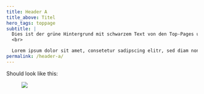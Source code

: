 ```yaml
---
title: Header A
title_above: Titel
hero_tags: toppage
subtitle: |
  Dies ist der grüne Hintergrund mit schwarzem Text von den Top-Pages und dem Glossar. Er ist Linksbündig wenn der hero_tag "glossary" nicht genutzt wird. Hier wird verschiedenes Beschrieben.
  <br>

  Lorem ipsum dolor sit amet, consetetur sadipscing elitr, sed diam nonumy eirmod tempor invidunt ut labore et dolore magna aliquyam erat, sed diam voluptua. At vero eos et accusam et justo duo dolores et ea rebum.
permalink: /header-a/
---
```


Should look like this:

<figure class="image">
  <img src="{{baseurl}}/assets/templates/header-a.png">
</figure>
